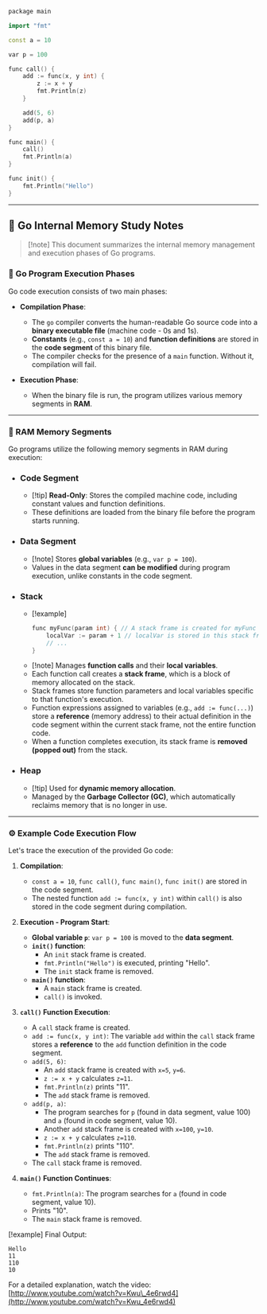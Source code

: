 ```cpp
package main

import "fmt"

const a = 10

var p = 100

func call() {
	add := func(x, y int) {
		z := x + y
		fmt.Println(z)
	}

	add(5, 6)
	add(p, a)
}

func main() {
	call()
	fmt.Println(a)
}

func init() {
	fmt.Println("Hello")
}

```

-----

## 📝 Go Internal Memory Study Notes

>[\!note] This document summarizes the internal memory management and execution phases of Go programs.

### 🚀 Go Program Execution Phases

Go code execution consists of two main phases:

  * **Compilation Phase**:

      * The `go` compiler converts the human-readable Go source code into a **binary executable file** (machine code - 0s and 1s).
      * **Constants** (e.g., `const a = 10`) and **function definitions** are stored in the **code segment** of this binary file.
      * The compiler checks for the presence of a `main` function. Without it, compilation will fail.

  * **Execution Phase**:

      * When the binary file is run, the program utilizes various memory segments in **RAM**.

-----

### 🧠 RAM Memory Segments

Go programs utilize the following memory segments in RAM during execution:

  * ### Code Segment

      * [\!tip] **Read-Only**: Stores the compiled machine code, including constant values and function definitions.
      * These definitions are loaded from the binary file before the program starts running.

  * ### Data Segment

      * [\!note] Stores **global variables** (e.g., `var p = 100`).
      * Values in the data segment **can be modified** during program execution, unlike constants in the code segment.

  * ### Stack

      * [\!example]
        ```cpp
        func myFunc(param int) { // A stack frame is created for myFunc
            localVar := param + 1 // localVar is stored in this stack frame
            // ...
        }
        ```
      * [\!note] Manages **function calls** and their **local variables**.
      * Each function call creates a **stack frame**, which is a block of memory allocated on the stack.
      * Stack frames store function parameters and local variables specific to that function's execution.
      * Function expressions assigned to variables (e.g., `add := func(...)`) store a **reference** (memory address) to their actual definition in the code segment within the current stack frame, not the entire function code.
      * When a function completes execution, its stack frame is **removed (popped out)** from the stack.

  * ### Heap

      * [\!tip] Used for **dynamic memory allocation**.
      * Managed by the **Garbage Collector (GC)**, which automatically reclaims memory that is no longer in use.

-----

### ⚙️ Example Code Execution Flow

Let's trace the execution of the provided Go code:

1.  **Compilation**:

      * `const a = 10`, `func call()`, `func main()`, `func init()` are stored in the code segment.
      * The nested function `add := func(x, y int)` within `call()` is also stored in the code segment during compilation.

2.  **Execution - Program Start**:

      * **Global variable `p`**: `var p = 100` is moved to the **data segment**.
      * **`init()` function**:
          * An `init` stack frame is created.
          * `fmt.Println("Hello")` is executed, printing "Hello".
          * The `init` stack frame is removed.
      * **`main()` function**:
          * A `main` stack frame is created.
          * `call()` is invoked.

3.  **`call()` Function Execution**:

      * A `call` stack frame is created.
      * `add := func(x, y int)`: The variable `add` within the `call` stack frame stores a **reference** to the `add` function definition in the code segment.
      * `add(5, 6)`:
          * An `add` stack frame is created with `x=5`, `y=6`.
          * `z := x + y` calculates `z=11`.
          * `fmt.Println(z)` prints "11".
          * The `add` stack frame is removed.
      * `add(p, a)`:
          * The program searches for `p` (found in data segment, value 100) and `a` (found in code segment, value 10).
          * Another `add` stack frame is created with `x=100`, `y=10`.
          * `z := x + y` calculates `z=110`.
          * `fmt.Println(z)` prints "110".
          * The `add` stack frame is removed.
      * The `call` stack frame is removed.

4.  **`main()` Function Continues**:

      * `fmt.Println(a)`: The program searches for `a` (found in code segment, value 10).
      * Prints "10".
      * The `main` stack frame is removed.

[\!example]
Final Output:

```
Hello
11
110
10
```

For a detailed explanation, watch the video: [http://www.youtube.com/watch?v=Kwu\_4e6rwd4](http://www.youtube.com/watch?v=Kwu_4e6rwd4)